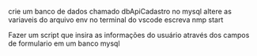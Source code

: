 crie um banco de dados chamado dbApiCadastro no mysql
altere as variaveis do arquivo env
no terminal do vscode escreva nmp start


Fazer um script que insira as informações do usuário através dos campos de formulario em um banco mysql